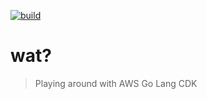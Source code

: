 [![build](https://github.com/sogyals429/cdk-go/actions/workflows/go.yml/badge.svg?branch=main)](https://github.com/sogyals429/cdk-go/actions/workflows/go.yml)

# wat?

> Playing around with AWS Go Lang CDK

